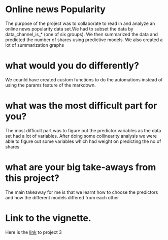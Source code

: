 # Online news Popularity
The purpose of the project was to collaborate to  read in and analyze an online news popularity data set.We had to subset the data by data_channel_is_* (one of six groups). We then summarized the data and  predicted the number of shares using predictive models. We also created a lot of summarization graphs
# what would you do differently?
We counld have created custom functions to do the automations instead of using the params feature of the markdown.
# what was the most difficult part for you?
The most difficult part was to figure out the predictor variables as the data set had a lot of variables. After doing some collinearity analysis we were able to figure out some variables which had weight on predicting the no.of shares
# what are your big take-aways from this project?
The main takeaway for me is that we learnt how to choose the predictors and how the different models differed from each other
# Link to the vignette.
Here is the [link](https://lrperki2.github.io/Project3/) to project 3
